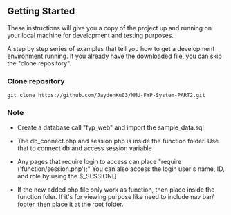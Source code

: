 ## Getting Started

These instructions will give you a copy of the project up and running on
your local machine for development and testing purposes. 

A step by step series of examples that tell you how to get a development
environment running. If you already have the downloaded file, you can skip
the "clone repository".

### Clone repository 

    git clone https://github.com/JaydenKu03/MMU-FYP-System-PART2.git


### Note
- Create a database call "fyp_web" and import the sample_data.sql

- The db_connect.php and session.php is inside the function folder. Use that to connect db and access session variable

- Any pages that require login to access can place "require ('function/session.php');" You can also access
  the login user's name, ID, and role by using the $_SESSION[]

- If the new added php file only work as function, then place inside the function foler. If it's for viewing purpose 
like need to include nav bar/ footer, then place it at the root folder.

